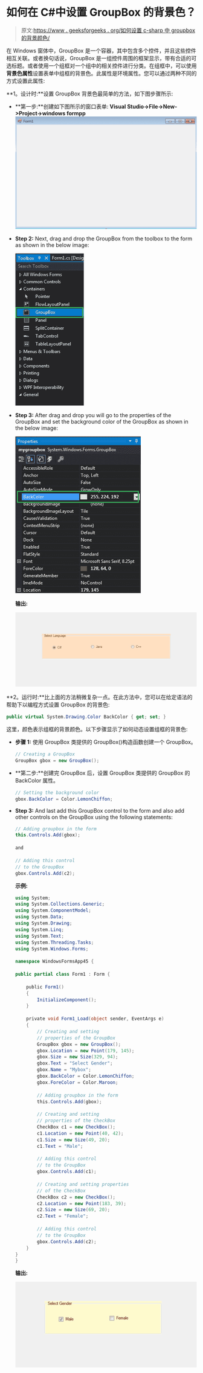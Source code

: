 # 如何在 C#中设置 GroupBox 的背景色？

> 原文:[https://www . geeksforgeeks . org/如何设置 c-sharp 中 groupbox 的背景颜色/](https://www.geeksforgeeks.org/how-to-set-the-background-color-of-the-groupbox-in-c-sharp/)

在 Windows 窗体中，GroupBox 是一个容器，其中包含多个控件，并且这些控件相互关联。或者换句话说，GroupBox 是一组控件周围的框架显示，带有合适的可选标题。或者使用一个组框对一个组中的相关控件进行分类。在组框中，可以使用**背景色属性**设置表单中组框的背景色。此属性是环境属性。您可以通过两种不同的方式设置此属性:

**1。设计时:**设置 GroupBox 背景色最简单的方法，如下图步骤所示:

*   **第一步:**创建如下图所示的窗口表单:
    **Visual Studio->File->New->Project->windows formpp**
    ![](img/de9202f1f4646167e60ea580d67273d9.png)
*   **Step 2:** Next, drag and drop the GroupBox from the toolbox to the form as shown in the below image:

    ![](img/3e0d6750b498ddd294dc81fffa68f124.png)

*   **Step 3:** After drag and drop you will go to the properties of the GroupBox and set the background color of the GroupBox as shown in the below image:

    ![](img/d8d8dc5e6261d4466a78694508a99b1c.png)

    **输出:**

    ![](img/f190a04c93f303b57a706ff4b73b5399.png)

**2。运行时:**比上面的方法稍微复杂一点。在此方法中，您可以在给定语法的帮助下以编程方式设置 GroupBox 的背景色:

```cs
public virtual System.Drawing.Color BackColor { get; set; }
```

这里，颜色表示组框的背景颜色。以下步骤显示了如何动态设置组框的背景色:

*   **步骤 1:** 使用 GroupBox 类提供的 GroupBox()构造函数创建一个 GroupBox。

    ```cs
    // Creating a GroupBox
    GroupBox gbox = new GroupBox(); 

    ```

*   **第二步:**创建完 GroupBox 后，设置 GroupBox 类提供的 GroupBox 的 BackColor 属性。

    ```cs
    // Setting the background color
    gbox.BackColor = Color.LemonChiffon;

    ```

*   **Step 3:** And last add this GroupBox control to the form and also add other controls on the GroupBox using the following statements:

    ```cs
    // Adding groupbox in the form
    this.Controls.Add(gbox);

    and 

    // Adding this control 
    // to the GroupBox
    gbox.Controls.Add(c2);

    ```

    **示例:**

    ```cs
    using System;
    using System.Collections.Generic;
    using System.ComponentModel;
    using System.Data;
    using System.Drawing;
    using System.Linq;
    using System.Text;
    using System.Threading.Tasks;
    using System.Windows.Forms;

    namespace WindowsFormsApp45 {

    public partial class Form1 : Form {

        public Form1()
        {
            InitializeComponent();
        }

        private void Form1_Load(object sender, EventArgs e)
        {
            // Creating and setting 
            // properties of the GroupBox
            GroupBox gbox = new GroupBox();
            gbox.Location = new Point(179, 145);
            gbox.Size = new Size(329, 94);
            gbox.Text = "Select Gender";
            gbox.Name = "Mybox";
            gbox.BackColor = Color.LemonChiffon;
            gbox.ForeColor = Color.Maroon;

            // Adding groupbox in the form
            this.Controls.Add(gbox);

            // Creating and setting
            // properties of the CheckBox
            CheckBox c1 = new CheckBox();
            c1.Location = new Point(40, 42);
            c1.Size = new Size(49, 20);
            c1.Text = "Male";

            // Adding this control 
            // to the GroupBox
            gbox.Controls.Add(c1);

            // Creating and setting properties
            // of the CheckBox
            CheckBox c2 = new CheckBox();
            c2.Location = new Point(183, 39);
            c2.Size = new Size(69, 20);
            c2.Text = "Female";

            // Adding this control
            // to the GroupBox
            gbox.Controls.Add(c2);
        }
    }
    }
    ```

    **输出:**

    ![](img/3b0f80283d3ca25b2a682477ede2550d.png)